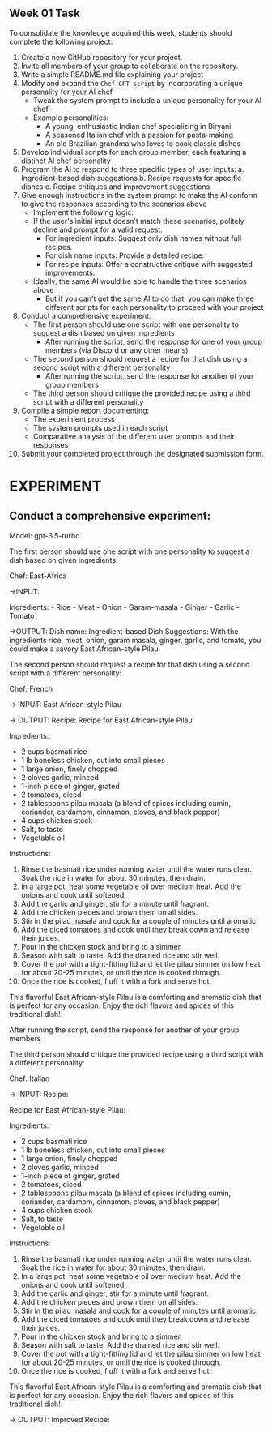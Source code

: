 ## Week 01 Task

To consolidate the knowledge acquired this week, students should complete the following project:

1. Create a new GitHub repository for your project.
2. Invite all members of your group to collaborate on the repository.
3. Write a simple README.md file explaining your project
4. Modify and expand the `Chef GPT script` by incorporating a unique personality for your AI chef
   - Tweak the system prompt to include a unique personality for your AI chef
   - Example personalities:
     - A young, enthusiastic Indian chef specializing in Biryani
     - A seasoned Italian chef with a passion for pasta-making
     - An old Brazilian grandma who loves to cook classic dishes
5. Develop individual scripts for each group member, each featuring a distinct AI chef personality
6. Program the AI to respond to three specific types of user inputs:
   a. Ingredient-based dish suggestions
   b. Recipe requests for specific dishes
   c. Recipe critiques and improvement suggestions
7. Give enough instructions in the system prompt to make the AI conform to give the responses according to the scenarios above
   - Implement the following logic:
   - If the user's initial input doesn't match these scenarios, politely decline and prompt for a valid request.
     - For ingredient inputs: Suggest only dish names without full recipes.
     - For dish name inputs: Provide a detailed recipe.
     - For recipe inputs: Offer a constructive critique with suggested improvements.
   - Ideally, the same AI would be able to handle the three scenarios above
     - But if you can't get the same AI to do that, you can make three different scripts for each personality to proceed with your project
8. Conduct a comprehensive experiment:
   - The first person should use one script with one personality to suggest a dish based on given ingredients
     - After running the script, send the response for one of your group members (via Discord or any other means)
   - The second person should request a recipe for that dish using a second script with a different personality
     - After running the script, send the response for another of your group members
   - The third person should critique the provided recipe using a third script with a different personality
9. Compile a simple report documenting:
   - The experiment process
   - The system prompts used in each script
   - Comparative analysis of the different user prompts and their responses
10. Submit your completed project through the designated submission form.

# EXPERIMENT

## Conduct a comprehensive experiment:

Model: gpt-3.5-turbo

The first person should use one script with one personality to suggest a dish based on given ingredients:

Chef: East-Africa

->INPUT:

Ingredients: - Rice - Meat - Onion - Garam-masala - Ginger - Garlic - Tomato

->OUTPUT: Dish name:
Ingredient-based Dish Suggestions: With the ingredients rice, meat, onion, garam masala, ginger, garlic, and tomato, you could make a savory East African-style Pilau.

The second person should request a recipe for that dish using a second script with a different personality:

Chef: French

-> INPUT: East African-style Pilau

-> OUTPUT: Recipe:
Recipe for East African-style Pilau:

Ingredients:

- 2 cups basmati rice
- 1 lb boneless chicken, cut into small pieces
- 1 large onion, finely chopped
- 2 cloves garlic, minced
- 1-inch piece of ginger, grated
- 2 tomatoes, diced
- 2 tablespoons pilau masala (a blend of spices including cumin, coriander, cardamom, cinnamon, cloves, and black pepper)
- 4 cups chicken stock
- Salt, to taste
- Vegetable oil

Instructions:

1. Rinse the basmati rice under running water until the water runs clear. Soak the rice in water for about 30 minutes, then drain.
2. In a large pot, heat some vegetable oil over medium heat. Add the onions and cook until softened.
3. Add the garlic and ginger, stir for a minute until fragrant.
4. Add the chicken pieces and brown them on all sides.
5. Stir in the pilau masala and cook for a couple of minutes until aromatic.
6. Add the diced tomatoes and cook until they break down and release their juices.
7. Pour in the chicken stock and bring to a simmer.
8. Season with salt to taste. Add the drained rice and stir well.
9. Cover the pot with a tight-fitting lid and let the pilau simmer on low heat for about 20-25 minutes, or until the rice is cooked through.
10. Once the rice is cooked, fluff it with a fork and serve hot.

This flavorful East African-style Pilau is a comforting and aromatic dish that is perfect for any occasion. Enjoy the rich flavors and spices of this traditional dish!

After running the script, send the response for another of your group members

The third person should critique the provided recipe using a third script with a different personality:

Chef: Italian

-> INPUT: Recipe:

Recipe for East African-style Pilau:

Ingredients:

- 2 cups basmati rice
- 1 lb boneless chicken, cut into small pieces
- 1 large onion, finely chopped
- 2 cloves garlic, minced
- 1-inch piece of ginger, grated
- 2 tomatoes, diced
- 2 tablespoons pilau masala (a blend of spices including cumin, coriander, cardamom, cinnamon, cloves, and black pepper)
- 4 cups chicken stock
- Salt, to taste
- Vegetable oil

Instructions:

1. Rinse the basmati rice under running water until the water runs clear. Soak the rice in water for about 30 minutes, then drain.
2. In a large pot, heat some vegetable oil over medium heat. Add the onions and cook until softened.
3. Add the garlic and ginger, stir for a minute until fragrant.
4. Add the chicken pieces and brown them on all sides.
5. Stir in the pilau masala and cook for a couple of minutes until aromatic.
6. Add the diced tomatoes and cook until they break down and release their juices.
7. Pour in the chicken stock and bring to a simmer.
8. Season with salt to taste. Add the drained rice and stir well.
9. Cover the pot with a tight-fitting lid and let the pilau simmer on low heat for about 20-25 minutes, or until the rice is cooked through.
10. Once the rice is cooked, fluff it with a fork and serve hot.

This flavorful East African-style Pilau is a comforting and aromatic dish that is perfect for any occasion. Enjoy the rich flavors and spices of this traditional dish!

-> OUTPUT: Improved Recipe:
